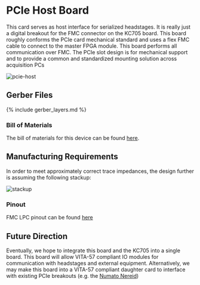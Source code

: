# PCIe Host Board
This card serves as host interface for serialized headstages. It is really just
a digital breakout for the FMC connector on the KC705 board. This board
roughly conforms the PCIe card mechanical standard and uses a flex FMC cable to
connect to the master FPGA module. This board performs all communication over
FMC. The PCIe slot design is for mechanical support and to provide a common and
standardized mounting solution across acquisition PCs

![pcie-host](./img/pcie-host.png)

## Gerber Files
{% include gerber_layers.md %}

### Bill of Materials
The bill of materials for this device can be found
[here](https://docs.google.com/spreadsheets/d/18WfmbLGt8bGUUdksKp6AKA_wMX2SJ3Tndin-nnEgUCs/edit?usp=sharing).

## Manufacturing Requirements
In order to meet approximately correct trace impedances, the design further is
assuming the following stackup:

![stackup](./img/stackup.png)

### Pinout
FMC LPC pinout can be found
[here](https://docs.google.com/spreadsheets/d/18WfmbLGt8bGUUdksKp6AKA_wMX2SJ3Tndin-nnEgUCs/edit#gid=584734392)

## Future Direction
Eventually, we hope to integrate this board and the KC705 into a single board.
This board will allow VITA-57 compliant IO modules for communication with
headstages and external equipment. Alternatively, we may make this board into a
VITA-57 compliant daughter card to interface with existing PCIe breakouts (e.g.
the [Numato
Nereid](https://numato.com/product/nereid-kintex-7-pci-express-fpga-development-board))
